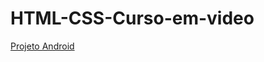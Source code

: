 # HTML-CSS-Curso-em-video

<a href="https://souzafilhoisac.github.io/HTML-CSS-Curso-em-video/exercicios/desafio10/index.html">Projeto Android</a>
